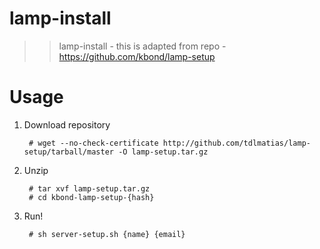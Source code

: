 # lamp-install

>> lamp-install - this is adapted from repo - https://github.com/kbond/lamp-setup

# Usage 

1. Download repository

        # wget --no-check-certificate http://github.com/tdlmatias/lamp-setup/tarball/master -O lamp-setup.tar.gz

2. Unzip

        # tar xvf lamp-setup.tar.gz
        # cd kbond-lamp-setup-{hash}

3. Run!

        # sh server-setup.sh {name} {email}